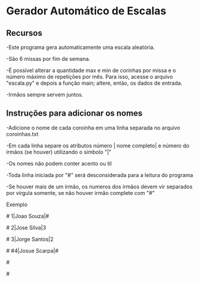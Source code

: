 # Gerador Automático de Escalas #

## Recursos 

-Este programa gera automaticamente uma escala aleatória.

-São 6 missas por fim de semana.

-É possível alterar a quantidade max e min de corinhas por missa e o número máximo de repetições por mês. Para isso, acesse o arquivo "escala.py" e depois a função main; altere, então, os dados de entrada.

-Irmãos sempre servem juntos.


## Instruções para adicionar os nomes

 -Adicione o nome de cada coroinha em uma linha separada no arquivo coroinhas.txt

 -Em cada linha separe os atributos número | nome completo| e número do irmãos (se houver) utilizando o símbolo "|"

 -Os nomes não podem conter acento ou til

 -Toda linha iniciada por "#" será desconsiderada para a leitura do programa

 -Se houver mais de um irmão, os numeros dos irmãos devem vir separados por vírgula somente, se não houver irmão complete com "#"

 
 Exemplo

\# 1|Joao Souza|#

\# 2|Jose Silva|3

\# 3|Jorge Santos|2

\# #4|Josue Scarpa|#

\#

\#